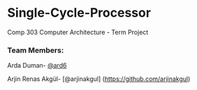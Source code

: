 # Single-Cycle-Processor
Comp 303 Computer Architecture - Term Project


### Team Members:

Arda Duman- [@ard6](https://github.com/ard6)

Arjin Renas Akgül- [@arjinakgul] (https://github.com/arjinakgul)
  
